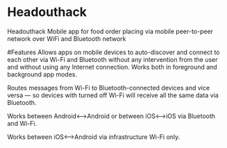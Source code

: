 # Headouthack
Headouthack
Mobile app for food order placing via mobile peer-to-peer network over WiFi and Bluetooth network

#Features
Allows apps on mobile devices to auto-discover and connect to each other via Wi-Fi and Bluetooth without any intervention from the user and without using any Internet connection. Works both in foreground and background app modes.

Routes messages from Wi-Fi to Bluetooth-connected devices and vice versa — so devices with turned off Wi-Fi will receive all the same data via Bluetooth.

Works between Android<—>Android or between iOS<—>iOS via Bluetooth and Wi-Fi.

Works between iOS<—>Android via infrastructure Wi-Fi only.
